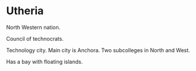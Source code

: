 # Utheria

North Western nation.

Council of technocrats.

Technology city. Main city is Anchora. Two subcolleges in North and West.

Has a bay with floating islands.